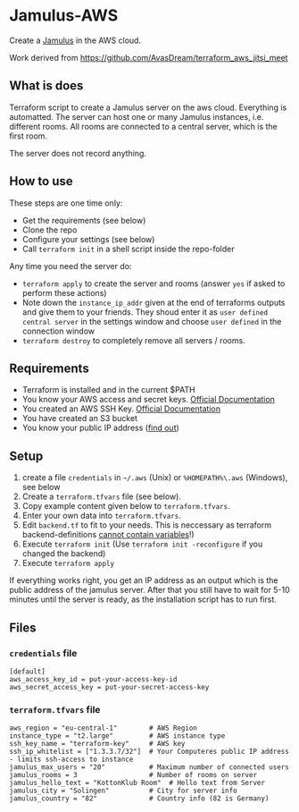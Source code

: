 # Jamulus-AWS

Create a [Jamulus](https://jamulus.io/de/) in the AWS cloud.

Work derived from https://github.com/AvasDream/terraform_aws_jitsi_meet

## What is does

Terraform script to create a Jamulus server on the aws cloud. Everything is automatted. The server can host one or many Jamulus instances, i.e. different rooms.
All rooms are connected to a central server, which is the first room.

The server does not record anything.

## How to use

These steps are one time only:

- Get the requirements (see below)
- Clone the repo
- Configure your settings (see below)
- Call `terraform init` in a shell script inside the repo-folder

Any time you need the server do:

- `terraform apply` to create the server and rooms (answer `yes` if asked to perform these actions)
- Note down the `instance_ip_addr` given at the end of terraforms outputs and give them to your friends. They shoud enter it as `user defined central server` in the settings window and choose `user defined` in the connection window
- `terraform destroy` to completely remove all servers / rooms.

## Requirements

- Terraform is installed and in the current \$PATH
- You know your AWS access and secret keys. [Official Documentation](https://docs.aws.amazon.com/general/latest/gr/aws-sec-cred-types.html)
- You created an AWS SSH Key. [Official Documentation](https://docs.aws.amazon.com/ground-station/latest/ug/create-ec2-ssh-key-pair.html)
- You have created an S3 bucket
- You know your public IP address ([find out](https://www.iplocation.net/find-ip-address))

## Setup

1. create a file `credentials` in `~/.aws` (Unix) or `%HOMEPATH%\.aws` (Windows), see below
2. Create a `terraform.tfvars` file (see below).
3. Copy example content  given below to `terraform.tfvars`.
4. Enter your own data into `terraform.tfvars`.
5. Edit `backend.tf` to fit to your needs. This is neccessary as terraform backend-definitions [cannot contain variables](https://www.terraform.io/docs/language/settings/backends/configuration.html)!)
6. Execute `terraform init` (Use `terraform init -reconfigure` if you changed the backend)
7. Execute `terraform apply`

If everything works right, you get an IP address as an output which is the public address of the jamulus server. After that you still have to wait for 5-10 minutes until the server is ready, as the installation script has to run first.

## Files

### `credentials` file

```properties
[default]
aws_access_key_id = put-your-access-key-id
aws_secret_access_key = put-your-secret-access-key
```

### `terraform.tfvars` file

```properties
aws_region = "eu-central-1"        # AWS Region
instance_type = "t2.large"         # AWS instance type
ssh_key_name = "terraform-key"     # AWS key
ssh_ip_whitelist = ["1.3.3.7/32"]  # Your Computeres public IP address - limits ssh-access to instance
jamulus_max_users = "20"           # Maximum number of connected users
jamulus_rooms = 3                  # Number of rooms on server
jamulus_hello_text = "KottonKlub Room"  # Hello text from Server
jamulus_city = "Solingen"          # City for server info
jamulus_country = "82"             # Country info (82 is Germany)
```
